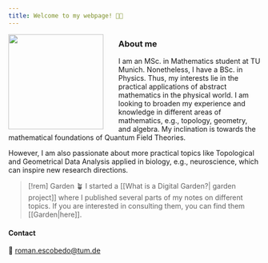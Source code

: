 ```yaml
---
title: Welcome to my webpage! 👋🏼
---
```

<img src="/Assets/BB10B4C0-0610-4990-A35D-7C951959A871.JPG" width="190" style="float: left; margin-right: 30px; margin-down: 30px;">

### About me

I am an MSc. in Mathematics student at TU Munich. Nonetheless, I have a BSc. in Physics. Thus, my interests lie in the practical applications of abstract mathematics in the physical world. I am looking to broaden my experience and knowledge in different areas of mathematics, e.g., topology, geometry, and algebra. My inclination is towards the mathematical foundations of Quantum Field Theories. 

However, I am also passionate about more practical topics like Topological and Geometrical Data Analysis applied in biology, e.g., neuroscience, which can inspire new research directions.


>[!rem] Garden 🪴
>I started a [[What is a Digital Garden?| garden project]] where I published several parts of my notes on different topics. If you are interested in consulting them, you can find them [[Garden|here]].
 

#### Contact
📩 roman.escobedo@tum.de





